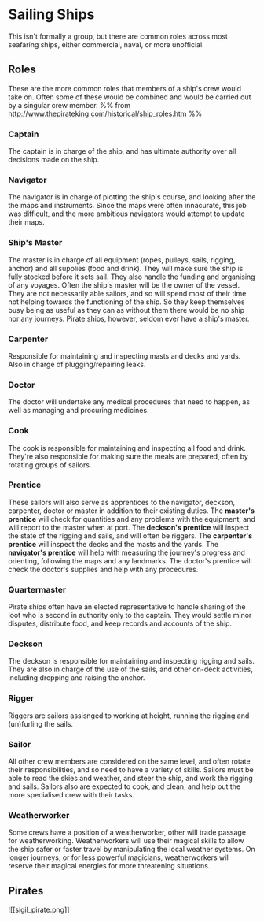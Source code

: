# Sailing Ships
This isn't formally a group, but there are common roles across most seafaring ships, either commercial, naval, or more unofficial.

## Roles
These are the more common roles that members of a ship's crew would take on. Often some of these would be combined and would be carried out by a singular crew member.
%% from http://www.thepirateking.com/historical/ship_roles.htm %%

### Captain
The captain is in charge of the ship, and has ultimate authority over all decisions made on the ship.

### Navigator
The navigator is in charge of plotting the ship's course, and looking after the the maps and instruments. Since the maps were often innacurate, this job was difficult, and the more ambitious navigators would attempt to update their maps.

### Ship's Master
The master is in charge of all equipment (ropes, pulleys, sails, rigging, anchor) and all supplies (food and drink). They will make sure the ship is fully stocked before it sets sail. They also handle the funding and organising of any voyages. Often the ship's master will be the owner of the vessel. They are not necessarily able sailors, and so will spend most of their time not helping towards the functioning of the ship. So they keep themselves busy being as useful as they can as without them there would be no ship nor any journeys. Pirate ships, however, seldom ever have a ship's master.

### Carpenter
Responsible for maintaining and inspecting masts and decks and yards. Also in charge of plugging/repairing leaks.

### Doctor
The doctor will undertake any medical procedures that need to happen, as well as managing and procuring medicines.

### Cook
The cook is responsible for maintaining and inspecting all food and drink. They're also responsible for making sure the meals are prepared, often by rotating groups of sailors.

### Prentice
These sailors will also serve as apprentices to the navigator, deckson, carpenter, doctor or master in addition to their existing duties. The **master's prentice** will check for quantities and any problems with the equipment, and will report to the master when at port. The **deckson's prentice** will inspect the state of the rigging and sails, and will often be riggers. The **carpenter's prentice** will inspect the decks and the masts and the yards. The **navigator's prentice** will help with measuring the journey's progress and orienting, following the maps and any landmarks. The doctor's prentice will check the doctor's supplies and help with any procedures.

### Quartermaster
Pirate ships often have an elected representative to handle sharing of the loot who is second in authority only to the captain. They would settle minor disputes, distribute food, and keep records and accounts of the ship.

### Deckson
The deckson is responsible for maintaining and inspecting rigging and sails. They are also in charge of the use of the sails, and other on-deck activities, including dropping and raising the anchor.

### Rigger
Riggers are sailors assisnged to working at height, running the rigging and (un)furling the sails.

### Sailor
All other crew members are considered on the same level, and often rotate their responsibilities, and so need to have a variety of skills. Sailors must be able to read the skies and weather, and steer the ship, and work the rigging and sails. Sailors also are expected to cook, and clean, and help out the more specialised crew with their tasks.

### Weatherworker
Some crews have a position of a weatherworker, other will trade passage for weatherworking. Weatherworkers will use their magical skills to allow the ship safer or faster travel by manipulating the local weather systems. On longer journeys, or for less powerful magicians, weatherworkers will reserve their magical energies for more threatening situations.

## Pirates
![[sigil_pirate.png]]
